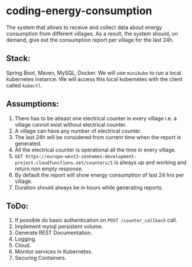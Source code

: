 # coding-energy-consumption
The system that allows to receive and collect data about energy consumption from different villages. As a result, the system should, on demand, give out the consumption report per village for the last 24h.

## Stack:
Spring Boot, Maven, MySQL, Docker.
We will use ```minikube``` to run a local kubernetes instance. We will access this local kubernetes with the client called ```kubectl```.


## Assumptions:
1. There has to be atleast one electrical counter in every village i.e. a village cannot exist without electrical counter.
2. A village can have any number of electrical counter.
3. The last 24h will be considered from current time when the report is generated.
4. All the electrical counter is operational all the time in every village.
5. ``` GET https://europe-west2-zenhomes-development-project.cloudfunctions.net/counters/1 ``` is always up and working and return non empty response.
6. By default the report will show energy consumption of last 24 hrs per village. 
7. Duration should always be in hours while generating reports.


## ToDo:
1. If possible do basic authentication on ``` POST /counter_callback ``` call.
2. Implement mysql persistent volume.
3. Generate REST Documentation.
4. Logging.
5. Cloud.
6. Monitor services in Kubernetes.
7. Securing Containers.